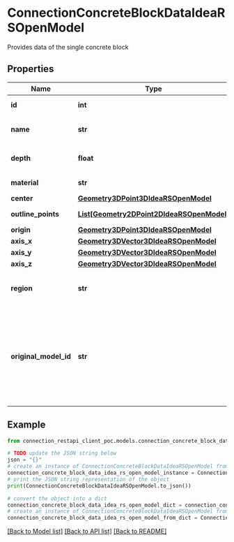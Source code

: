 # ConnectionConcreteBlockDataIdeaRSOpenModel

Provides data of the single concrete block

## Properties

Name | Type | Description | Notes
------------ | ------------- | ------------- | -------------
**id** | **int** | Plate unique ID | [optional] 
**name** | **str** | Name of the concrete block | [optional] 
**depth** | **float** | Depth of the concrete block | [optional] 
**material** | **str** | Name of the material | [optional] 
**center** | [**Geometry3DPoint3DIdeaRSOpenModel**](Geometry3DPoint3DIdeaRSOpenModel.md) |  | [optional] 
**outline_points** | [**List[Geometry2DPoint2DIdeaRSOpenModel]**](Geometry2DPoint2DIdeaRSOpenModel.md) | Outline points | [optional] 
**origin** | [**Geometry3DPoint3DIdeaRSOpenModel**](Geometry3DPoint3DIdeaRSOpenModel.md) |  | [optional] 
**axis_x** | [**Geometry3DVector3DIdeaRSOpenModel**](Geometry3DVector3DIdeaRSOpenModel.md) |  | [optional] 
**axis_y** | [**Geometry3DVector3DIdeaRSOpenModel**](Geometry3DVector3DIdeaRSOpenModel.md) |  | [optional] 
**axis_z** | [**Geometry3DVector3DIdeaRSOpenModel**](Geometry3DVector3DIdeaRSOpenModel.md) |  | [optional] 
**region** | **str** | Geometry of the concrete block in svg format | [optional] 
**original_model_id** | **str** | Get or set the identification in the original model  In the case of the imported connection from another application | [optional] 

## Example

```python
from connection_restapi_client_poc.models.connection_concrete_block_data_idea_rs_open_model import ConnectionConcreteBlockDataIdeaRSOpenModel

# TODO update the JSON string below
json = "{}"
# create an instance of ConnectionConcreteBlockDataIdeaRSOpenModel from a JSON string
connection_concrete_block_data_idea_rs_open_model_instance = ConnectionConcreteBlockDataIdeaRSOpenModel.from_json(json)
# print the JSON string representation of the object
print(ConnectionConcreteBlockDataIdeaRSOpenModel.to_json())

# convert the object into a dict
connection_concrete_block_data_idea_rs_open_model_dict = connection_concrete_block_data_idea_rs_open_model_instance.to_dict()
# create an instance of ConnectionConcreteBlockDataIdeaRSOpenModel from a dict
connection_concrete_block_data_idea_rs_open_model_from_dict = ConnectionConcreteBlockDataIdeaRSOpenModel.from_dict(connection_concrete_block_data_idea_rs_open_model_dict)
```
[[Back to Model list]](../README.md#documentation-for-models) [[Back to API list]](../README.md#documentation-for-api-endpoints) [[Back to README]](../README.md)


